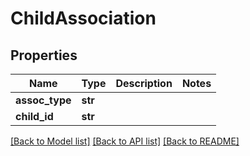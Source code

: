 # ChildAssociation

## Properties
Name | Type | Description | Notes
------------ | ------------- | ------------- | -------------
**assoc_type** | **str** |  | 
**child_id** | **str** |  | 

[[Back to Model list]](../README.md#documentation-for-models) [[Back to API list]](../README.md#documentation-for-api-endpoints) [[Back to README]](../README.md)

